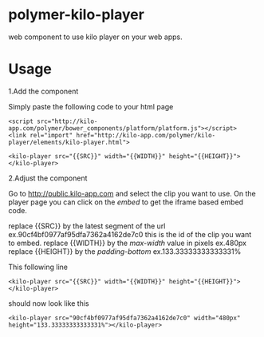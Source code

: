 polymer-kilo-player
===================

web component to use kilo player on your web apps.

Usage
=====

1.Add the component

Simply paste the following code to your html page

```
<script src="http://kilo-app.com/polymer/bower_components/platform/platform.js"></script>
<link rel="import" href="http://kilo-app.com/polymer/kilo-player/elements/kilo-player.html">

<kilo-player src="{{SRC}}" width="{{WIDTH}}" height="{{HEIGHT}}"></kilo-player>
```

2.Adjust the component

Go to http://public.kilo-app.com and select the clip you want to use.
On the player page you can click on the _embed_ to get the iframe based embed code.

replace {{SRC}} by the latest segment of the url ex.90cf4bf0977af95dfa7362a4162de7c0 this is the id of the clip you want to embed.
replace {{WIDTH}} by the _max-width_ value in pixels ex.480px
replace {{HEIGHT}} by the _padding-bottom_ ex.133.33333333333331%

This following line

```
<kilo-player src="{{SRC}}" width="{{WIDTH}}" height="{{HEIGHT}}"></kilo-player>
```
should now look like this

```
<kilo-player src="90cf4bf0977af95dfa7362a4162de7c0" width="480px" height="133.33333333333331%"></kilo-player>
```
